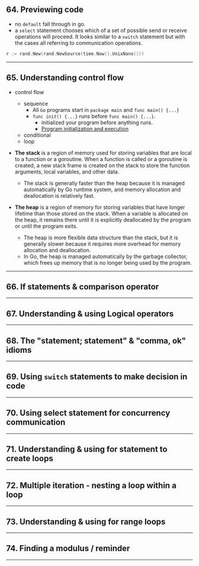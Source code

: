 ## 64. Previewing code

* no `default` fall through in go.
* a `select` statement chooses which of a set of possible send or receive operations will proceed. It looks similar to a `switch` statement but with the cases all referring to communication operations.

```go
r := rand.New(rand.NewSource(time.Now().UnixNano()))
```

***

## 65. Understanding control flow

* control flow
    * sequence
        * All `Go` programs start in `package main` and `func main() {...}`
        * `func init() {...}` runs before `func main() {...}`.
            * initialized your program before anything runs.
            * [Program initialization and execution](https://go.dev/ref/spec#Program_initialization_and_execution)
    * conditional
    * loop

* **The stack** is a region of memory used for storing variables that are local to a function or a goroutine. When a function is called or a goroutine is created, a new stack frame is created on the stack to store the function arguments, local variables, and other data.
    * The stack is generally faster than the heap because it is managed automatically by Go runtime system, and memory allocation and deallocation is relatively fast.

* **The heap** is a region of memory for storing variables that have longer lifetime than those stored on the stack. When a variable is allocated on the heap, it remains there until it is explicitly deallocated by the program or until the program exits. 
    * The heap is more flexible data structure than the stack, but it is generally slower because it requires more overhead for memory allocation and deallocation.
    * In Go, the heap is managed automatically by the garbage collector, which frees up memory that is no longer being used by the program.

***

## 66. If statements & comparison operator

***

## 67. Understanding & using Logical operators

***

## 68. The "statement; statement" & "comma, ok" idioms

***

## 69. Using `switch` statements to make decision in code

***

## 70. Using select statement for concurrency communication

***

## 71. Understanding & using for statement to create loops

***

## 72. Multiple iteration - nesting a loop within a loop

***

## 73. Understanding & using for range loops

***

## 74. Finding a modulus / reminder

***

